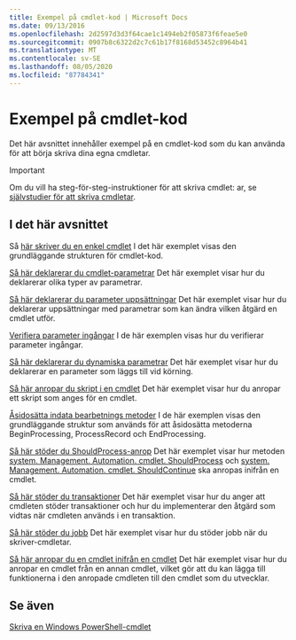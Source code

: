 ```yaml
---
title: Exempel på cmdlet-kod | Microsoft Docs
ms.date: 09/13/2016
ms.openlocfilehash: 2d2597d3d3f64cae1c1494eb2f05873f6feae5e0
ms.sourcegitcommit: 0907b8c6322d2c7c61b17f8168d53452c8964b41
ms.translationtype: MT
ms.contentlocale: sv-SE
ms.lasthandoff: 08/05/2020
ms.locfileid: "87784341"
---
```

# <a name="examples-of-cmdlet-code"></a>Exempel på cmdlet-kod

Det här avsnittet innehåller exempel på en cmdlet-kod som du kan använda för att börja skriva dina egna cmdletar.

> [!IMPORTANT]
> Om du vill ha steg-för-steg-instruktioner för att skriva cmdlet: ar, se [självstudier för att skriva cmdletar](./tutorials-for-writing-cmdlets.md).

## <a name="in-this-section"></a>I det här avsnittet

Så [här skriver du en enkel cmdlet](./how-to-write-a-simple-cmdlet.md) I det här exemplet visas den grundläggande strukturen för cmdlet-kod.

[Så här deklarerar du cmdlet-parametrar](./how-to-declare-cmdlet-parameters.md) Det här exemplet visar hur du deklarerar olika typer av parametrar.

[Så här deklarerar du parameter uppsättningar](./how-to-declare-parameter-sets.md) Det här exemplet visar hur du deklarerar uppsättningar med parametrar som kan ändra vilken åtgärd en cmdlet utför.

[Verifiera parameter ingångar](./how-to-validate-parameter-input.md) I de här exemplen visas hur du verifierar parameter ingångar.

[Så här deklarerar du dynamiska parametrar](./how-to-declare-dynamic-parameters.md) Det här exemplet visar hur du deklarerar en parameter som läggs till vid körning.

[Så här anropar du skript i en cmdlet](./how-to-invoke-scripts-within-a-cmdlet.md) Det här exemplet visar hur du anropar ett skript som anges för en cmdlet.

[Åsidosätta indata bearbetnings metoder](./how-to-override-input-processing-methods.md) I de här exemplen visas den grundläggande struktur som används för att åsidosätta metoderna BeginProcessing, ProcessRecord och EndProcessing.

[Så här stöder du ShouldProcess-anrop](./how-to-request-confirmations.md) Det här exemplet visar hur metoden [system. Management. Automation. cmdlet. ShouldProcess](/dotnet/api/System.Management.Automation.Cmdlet.ShouldProcess) och [system. Management. Automation. cmdlet. ShouldContinue](/dotnet/api/System.Management.Automation.Cmdlet.ShouldContinue) ska anropas inifrån en cmdlet.

[Så här stöder du transaktioner](./how-to-support-transactions.md) Det här exemplet visar hur du anger att cmdleten stöder transaktioner och hur du implementerar den åtgärd som vidtas när cmdleten används i en transaktion.

[Så här stöder du jobb](./how-to-support-jobs.md) Det här exemplet visar hur du stöder jobb när du skriver-cmdletar.

[Så här anropar du en cmdlet inifrån en cmdlet](./how-to-invoke-a-cmdlet-from-within-a-cmdlet.md) Det här exemplet visar hur du anropar en cmdlet från en annan cmdlet, vilket gör att du kan lägga till funktionerna i den anropade cmdleten till den cmdlet som du utvecklar.

## <a name="see-also"></a>Se även

[Skriva en Windows PowerShell-cmdlet](./writing-a-windows-powershell-cmdlet.md)
